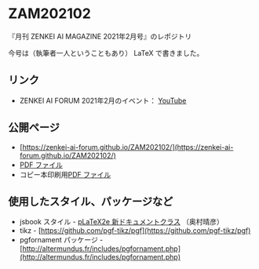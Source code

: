 # ZAM202102
『月刊 ZENKEI AI MAGAZINE 2021年2月号』のレポジトリ

今号は（執筆者一人ということもあり） LaTeX で書きました。

## リンク

* ZENKEI AI FORUM 2021年2月のイベント： [YouTube](https://youtu.be/9Y7O6bYCq4s)

## 公開ページ

* [https://zenkei-ai-forum.github.io/ZAM202102/](https://zenkei-ai-forum.github.io/ZAM202102/)
* [PDF ファイル](https://zenkei-ai-forum.github.io/ZAM202102/ZAM202102-v4.pdf)
* コピー本印刷用[PDF ファイル](https://zenkei-ai-forum.github.io/ZAM202102/ZAM202102-v4_for-print.pdf)

## 使用したスタイル、パッケージなど

* jsbook スタイル - [pLaTeX2e 新ドキュメントクラス](https://oku.edu.mie-u.ac.jp/~okumura/jsclasses/) （奥村晴彦）
* tikz - [https://github.com/pgf-tikz/pgf](https://github.com/pgf-tikz/pgf)
* pgfornament パッケージ - [http://altermundus.fr/includes/pgfornament.php](http://altermundus.fr/includes/pgfornament.php)
